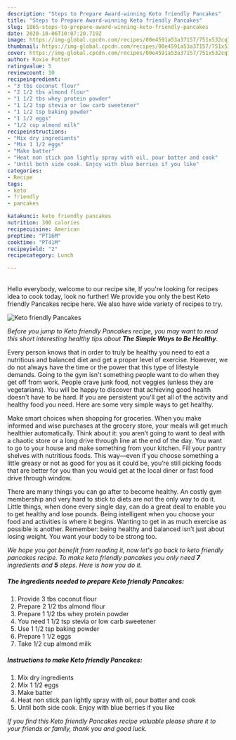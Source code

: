 ```yaml
---
description: "Steps to Prepare Award-winning Keto friendly Pancakes"
title: "Steps to Prepare Award-winning Keto friendly Pancakes"
slug: 1865-steps-to-prepare-award-winning-keto-friendly-pancakes
date: 2020-10-06T10:07:20.719Z
image: https://img-global.cpcdn.com/recipes/00e4591a53a37157/751x532cq70/keto-friendly-pancakes-recipe-main-photo.jpg
thumbnail: https://img-global.cpcdn.com/recipes/00e4591a53a37157/751x532cq70/keto-friendly-pancakes-recipe-main-photo.jpg
cover: https://img-global.cpcdn.com/recipes/00e4591a53a37157/751x532cq70/keto-friendly-pancakes-recipe-main-photo.jpg
author: Roxie Potter
ratingvalue: 5
reviewcount: 10
recipeingredient:
- "3 tbs coconut flour"
- "2 1/2 tbs almond flour"
- "1 1/2 tbs whey protein powder"
- "1 1/2 tsp stevia or low carb sweetener"
- "1 1/2 tsp baking powder"
- "1 1/2 eggs"
- "1/2 cup almond milk"
recipeinstructions:
- "Mix dry ingredients"
- "Mix 1 1/2 eggs"
- "Make batter"
- "Heat non stick pan lightly spray with oil, pour batter and cook"
- "Until both side cook. Enjoy with blue berries if you like"
categories:
- Recipe
tags:
- keto
- friendly
- pancakes

katakunci: keto friendly pancakes 
nutrition: 300 calories
recipecuisine: American
preptime: "PT16M"
cooktime: "PT41M"
recipeyield: "2"
recipecategory: Lunch

---
```

<br>
Hello everybody, welcome to our recipe site, If you're looking for recipes idea to cook today, look no further! We provide you only the best Keto friendly Pancakes recipe here. We also have wide variety of recipes to try.
<br>


![Keto friendly Pancakes](https://img-global.cpcdn.com/recipes/00e4591a53a37157/751x532cq70/keto-friendly-pancakes-recipe-main-photo.jpg)

<i>Before you jump to Keto friendly Pancakes recipe, you may want to read this short interesting healthy tips about <strong>The Simple Ways to Be Healthy</strong>.</i>

Every person knows that in order to truly be healthy you need to eat a nutritious and balanced diet and get a proper level of exercise. However, we do not always have the time or the power that this type of lifestyle demands. Going to the gym isn't something people want to do when they get off from work. People crave junk food, not veggies (unless they are vegetarians). You will be happy to discover that achieving good health doesn't have to be hard. If you are persistent you'll get all of the activity and healthy food you need. Here are some very simple ways to get healthy.

Make smart choices when shopping for groceries. When you make informed and wise purchases at the grocery store, your meals will get much healthier automatically. Think about it: you aren’t going to want to deal with a chaotic store or a long drive through line at the end of the day. You want to go to your house and make something from your kitchen. Fill your pantry shelves with nutritious foods. This way—even if you choose something a little greasy or not as good for you as it could be, you’re still picking foods that are better for you than you would get at the local diner or fast food drive through window.

There are many things you can go after to become healthy. An costly gym membership and very hard to stick to diets are not the only way to do it. Little things, when done every single day, can do a great deal to enable you to get healthy and lose pounds. Being intelligent when you choose your food and activities is where it begins. Wanting to get in as much exercise as possible is another. Remember: being healthy and balanced isn’t just about losing weight. You want your body to be strong too. 


<i>We hope you got benefit from reading it, now let's go back to keto friendly pancakes recipe. To make keto friendly pancakes you only need <strong>7</strong> ingredients and <strong>5</strong> steps. Here is how you do it.
</i>

##### The ingredients needed to prepare Keto friendly Pancakes:

1. Provide 3 tbs coconut flour
1. Prepare 2 1/2 tbs almond flour
1. Prepare 1 1/2 tbs whey protein powder
1. You need 1 1/2 tsp stevia or low carb sweetener
1. Use 1 1/2 tsp baking powder
1. Prepare 1 1/2 eggs
1. Take 1/2 cup almond milk


##### Instructions to make Keto friendly Pancakes:

1. Mix dry ingredients
1. Mix 1 1/2 eggs
1. Make batter
1. Heat non stick pan lightly spray with oil, pour batter and cook
1. Until both side cook. Enjoy with blue berries if you like


<i>If you find this Keto friendly Pancakes recipe valuable please share it to your friends or family, thank you and good luck.</i>
